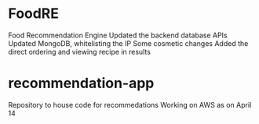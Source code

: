 # FoodRE
Food Recommendation Engine
Updated the backend database APIs
Updated MongoDB, whitelisting the IP
Some cosmetic changes
Added the direct ordering and viewing recipe in results
# recommendation-app
Repository to house code for recommedations
Working on AWS as on April 14
